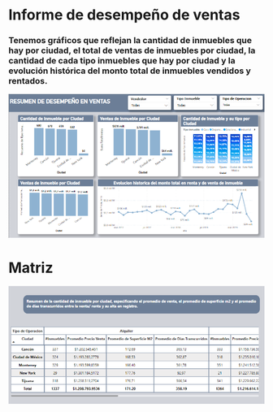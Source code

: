 # Informe de desempeño de ventas

### Tenemos gráficos que reflejan la cantidad de inmuebles que hay por ciudad, el total de ventas de inmuebles por ciudad, la cantidad de cada tipo inmuebles que hay por ciudad y la evolución histórica del monto total de inmuebles vendidos y rentados.

![alt text](image.png)

# Matriz

![alt text](image-1.png)
